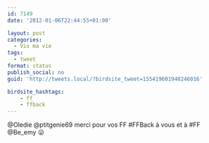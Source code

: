 ```yaml
---
id: 7149
date: '2012-01-06T22:44:55+01:00'

layout: post
categories:
  - Vis ma vie
tags:
  - tweet
format: status
publish_social: no
guid: 'http://tweets.local/?birdsite_tweet=155419601948246016'

birdsite_hashtags:
    - ff
    - ffback
---
```


@Oledie @ptitgenie69 merci pour vos FF #FFBack à vous et à #FF @Be\_emy 😛